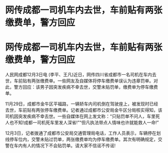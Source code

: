 # 网传成都一司机车内去世，车前贴有两张缴费单，警方回应

# 网传成都一司机车内去世，车前贴有两张缴费单，警方回应

人民网成都12月3日电
(李平、王凡)近日，网传四川省成都市一名司机在车内去世，车前贴有两张缴费单。一些网友及自媒体将停车缴费单误认为违章罚单。对此，警方回应：该男子因突发疾病不幸去世，交警未贴罚单，缴费单为停车缴费单。

11月29日，成都市金牛区平福路，一辆轿车内司机倒在驾驶座上，被发现时已经去世，车前贴有两张停车缴费单。记者通过成都市公安局金牛区分局核实得知，该司机因突发疾病不幸去世。一些自媒体在网上发文称：“只贴罚单不问人，车里死人也不知!成都一司机死车里发人深省!”“但凡执法带点人情味也许就能救人一命!”

12月3日，记者拨通了成都市公安局交通管理局电话，工作人员表示，车辆停在划线停车位内，交警未贴过罚单，两张缴费单均为停车缴费单。其次有明确规定，交警在车内有人的情况下不会贴罚单。请大家不信谣不传谣!

